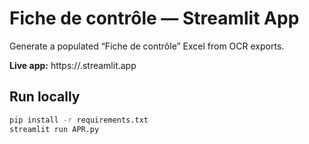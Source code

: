 # Fiche de contrôle — Streamlit App

Generate a populated “Fiche de contrôle” Excel from OCR exports.

**Live app:** https://<your-app>.streamlit.app

## Run locally
```bash
pip install -r requirements.txt
streamlit run APR.py
